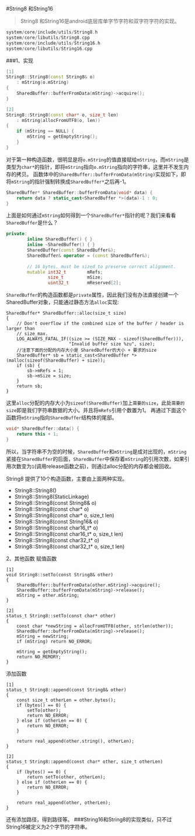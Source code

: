 #String8 和String16
>String8 和String16是android底层库单字节字符和双字符字符的实现。
```cpp
system/core/include/utils/String8.h
system/core/libutils/String8.cpp
system/core/include/utils/String16.h
system/core/libutils/String16.cpp
```
###1、实现
```cpp
[1]
String8::String8(const String8& o)
    : mString(o.mString)
{
    SharedBuffer::bufferFromData(mString)->acquire();
}

[2]
String8::String8(const char* o, size_t len)
    : mString(allocFromUTF8(o, len))
{
    if (mString == NULL) {
        mString = getEmptyString();
    }
}
```
对于第一种构造函数，很明显是将`o.mString`的值直接赋给`mString`，而`mString`是类型为`char*`的指针，即将`mString`指向`o.mString`指向的字符串，这里并不发生内存的拷贝。
函数体中的`SharedBuffer::bufferFromData(mString)`实现如下，即将`mString`的指针强制转换成`SharedBuffer*`之后再-1。
```cpp
SharedBuffer* SharedBuffer::bufferFromData(void* data) {
    return data ? static_cast<SharedBuffer *>(data)-1 : 0;
}
```
上面是如何通过`mString`如何得到一个`SharedBuffer*`指针的呢？我们来看看`SharedBuffer`是什么？
```cpp
private:
        inline SharedBuffer() { }
        inline ~SharedBuffer() { }
        SharedBuffer(const SharedBuffer&);
        SharedBuffer& operator = (const SharedBuffer&);
 
        // 16 bytes. must be sized to preserve correct alignment.
        mutable int32_t        mRefs;
                size_t         mSize;
                uint32_t       mReserved[2];
```
`SharedBuffer`的构造函数都是`private`属性，因此我们没有办法直接创建一个SharedBuffer对象，只能通过静态方法`alloc`实现:
```
SharedBuffer* SharedBuffer::alloc(size_t size)
{
    // Don't overflow if the combined size of the buffer / header is larger than
    // size_max.
    LOG_ALWAYS_FATAL_IF((size >= (SIZE_MAX - sizeof(SharedBuffer))),
                        "Invalid buffer size %zu", size);
	//注意下面的分配的内存大小是 SharedBuffer的大小 + 要求的size
    SharedBuffer* sb = static_cast<SharedBuffer *>(malloc(sizeof(SharedBuffer) + size)); 
    if (sb) {
        sb->mRefs = 1;
        sb->mSize = size;
    }
    return sb;
}
```
这里`alloc`分配的内存大小为`sizeof(SharedBuffer)`加上`需要的size`，此处`需要的size`即是我们字符串数据的大小。并且将`mRefs`引用个数置为1。
再通过下面这个函数将`mString`指向`SharedBuffer`结构体的尾部。
```cpp
void* SharedBuffer::data() {
    return this + 1;
}
```
所以，当字符串不为空的时候，`SharedBuffer`和`mString`是成对出现的，`mString`紧接在`SharedBuffer`的后面，`SharedBuffer`中保存着`mString`的引用次数，如果引用次数变为`1`(调用release函数之前)，则通过alloc分配的内存都会被回收。

String8 提供了10个构造函数，主要由上面两种实现。
 * String8::String8()
 * String8::String8(StaticLinkage)
 * String8::String8(const String8& o)
 * String8::String8(const char* o)
 * String8::String8(const char* o, size_t len)
 * String8::String8(const String16& o)
 * String8::String8(const char16_t* o)
 * String8::String8(const char16_t* o, size_t len)
 * String8::String8(const char32_t* o)
 * String8::String8(const char32_t* o, size_t len)

2、其他函数
赋值函数
```
[1]
void String8::setTo(const String8& other)
{
    SharedBuffer::bufferFromData(other.mString)->acquire();
    SharedBuffer::bufferFromData(mString)->release();
    mString = other.mString;
}

[2]
status_t String8::setTo(const char* other)
{
    const char *newString = allocFromUTF8(other, strlen(other));
    SharedBuffer::bufferFromData(mString)->release();
    mString = newString;
    if (mString) return NO_ERROR;

    mString = getEmptyString();
    return NO_MEMORY;
}
```

添加函数
```
[1]
status_t String8::append(const String8& other)
{
    const size_t otherLen = other.bytes();
    if (bytes() == 0) {
        setTo(other);
        return NO_ERROR;
    } else if (otherLen == 0) {
        return NO_ERROR;
    }

    return real_append(other.string(), otherLen);
}

[2]
status_t String8::append(const char* other, size_t otherLen)
{
    if (bytes() == 0) {
        return setTo(other, otherLen);
    } else if (otherLen == 0) {
        return NO_ERROR;
    }

    return real_append(other, otherLen);
}
```
还有添加路径，得到路径等。
###String16和String8的实现类似，只不过String16被定义为2个字节的字符串。


